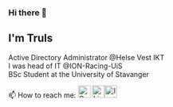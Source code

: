 ### Hi there 👋
## I'm Truls

Active Directory Administrator @Helse Vest IKT  
I was head of IT @ION-Racing-UiS  
BSc Student at the University of Stavanger  

📫 How to reach me: [<img src="https://image.flaticon.com/icons/png/512/281/281769.png" alt="Gmail" height="25" />](mailto:trulshskadberg@gmail.com) [<img src="https://image.flaticon.com/icons/png/512/174/174857.png" alt="Linkedin" height="25" />](https://www.linkedin.com/in/truls-hansen-skadberg)[<img src="https://www.instagram.com/static/images/ico/favicon-192.png/68d99ba29cc8.png" alt="Instagram" height="25" />](https://www.instagram.com/truls.skadn/)

<!--
**Scadic/scadic** is a ✨ _special_ ✨ repository because its `README.md` (this file) appears on your GitHub profile.

Here are some ideas to get you started:

- 🔭 I’m currently working on ...
- 🌱 I’m currently learning ...
- 👯 I’m looking to collaborate on ...
- 🤔 I’m looking for help with ...
- 💬 Ask me about ...
- 📫 How to reach me: ...
- 😄 Pronouns: ...
- ⚡ Fun fact: ...
-->
